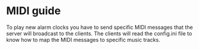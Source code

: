 # MIDI guide #
To play new alarm clocks you have to send specific MIDI messages that the server will broadcast to the clients. The clients will read the config.ini file to know how to map the MIDI messages to specific music tracks.
